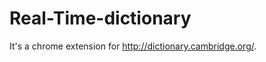 Real-Time-dictionary
====================

It's a chrome extension for http://dictionary.cambridge.org/.

